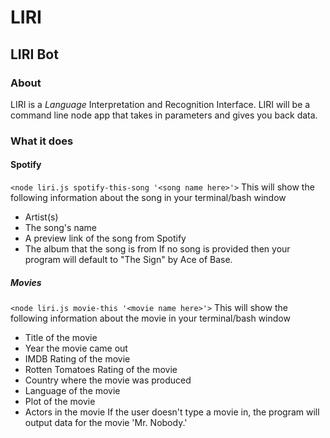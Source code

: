 # LIRI
## LIRI Bot

### About
LIRI is a *Language* Interpretation and Recognition Interface. LIRI will be a command line node app that takes in parameters and gives you back data.

### What it does

#### Spotify
`<node liri.js spotify-this-song '<song name here>'>`
This will show the following information about the song in your terminal/bash window
* Artist(s)
* The song's name
* A preview link of the song from Spotify
* The album that the song is from
If no song is provided then your program will default to "The Sign" by Ace of Base.

##### Movies
`<node liri.js movie-this '<movie name here>'>`
This will show the following information about the movie in your terminal/bash window
* Title of the movie
* Year the movie came out
* IMDB Rating of the movie
* Rotten Tomatoes Rating of the movie
* Country where the movie was produced
* Language of the movie
* Plot of the movie
* Actors in the movie
If the user doesn't type a movie in, the program will output data for the movie 'Mr. Nobody.'